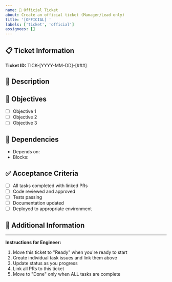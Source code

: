 ```yaml
---
name: 🎯 Official Ticket
about: Create an official ticket (Manager/Lead only)
title: '[OFFICIAL] '
labels: ['ticket', 'official']
assignees: []
---
```


## 📋 Ticket Information

**Ticket ID:** TICK-[YYYY-MM-DD]-[###]

## 📝 Description

<!-- Provide a clear and detailed description of the work to be completed -->

## 🎯 Objectives

<!-- List the main objectives and goals of this ticket -->
- [ ] Objective 1
- [ ] Objective 2
- [ ] Objective 3

## 🔗 Dependencies

<!-- List any dependencies or blockers -->
- Depends on: <!-- Link to other tickets/issues -->
- Blocks: <!-- Link to tickets/issues this blocks -->

## ✅ Acceptance Criteria

<!-- Define what "done" looks like for this ticket -->
- [ ] All tasks completed with linked PRs
- [ ] Code reviewed and approved
- [ ] Tests passing
- [ ] Documentation updated
- [ ] Deployed to appropriate environment

## 📎 Additional Information

<!-- Any additional context, resources, or notes -->

---

**Instructions for Engineer:**
1. Move this ticket to "Ready" when you're ready to start
2. Create individual task issues and link them above
3. Update status as you progress
4. Link all PRs to this ticket
5. Move to "Done" only when ALL tasks are complete